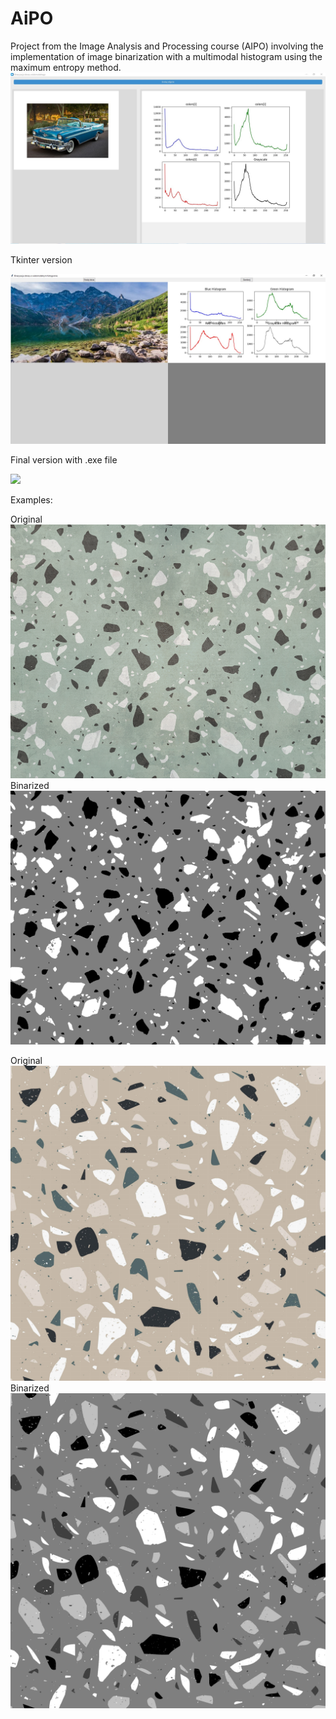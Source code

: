 # AiPO
Project from the Image Analysis and Processing course (AIPO) involving the implementation of image binarization with a multimodal histogram using the maximum entropy method.
![](Screenshots/1.jpg)

Tkinter version

![](Screenshots/2.jpg)

Final version with .exe file

![](Screenshots/3.jpg)

Examples:

Original
![](Projekt/Obrazy/1.jpg)
Binarized
![](Projekt/Obrazy/1_b.png)

Original
![](Projekt/Obrazy/2.jpg)
Binarized
![](Projekt/Obrazy/2_b.png)





